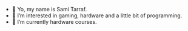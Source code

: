 - 👋 Yo, my name is Sami Tarraf.
- 👀 I’m interested in gaming, hardware and a little bit of programming.
- 🌱 I’m currently hardware courses.
